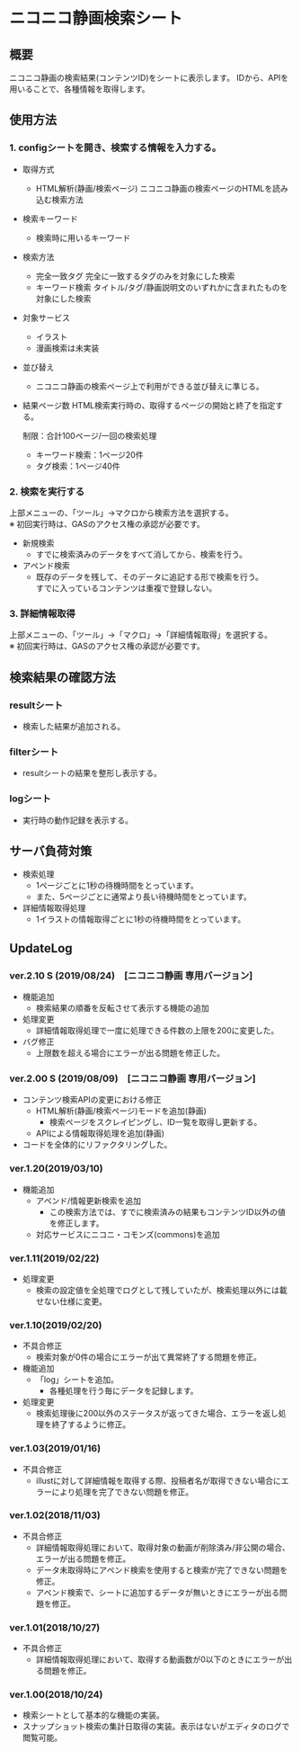 # ニコニコ静画検索シート

## 概要
ニコニコ静画の検索結果(コンテンツID)をシートに表示します。
IDから、APIを用いることで、各種情報を取得します。

## 使用方法

### 1. configシートを開き、検索する情報を入力する。
  - 取得方式
    - HTML解析(静画/検索ページ)
    ニコニコ静画の検索ページのHTMLを読み込む検索方法
  - 検索キーワード
    - 検索時に用いるキーワード
  - 検索方法
    - 完全一致タグ
    完全に一致するタグのみを対象にした検索
    - キーワード検索
    タイトル/タグ/静画説明文のいずれかに含まれたものを対象にした検索
  - 対象サービス
    - イラスト
    - 漫画検索は未実装
  - 並び替え
    - ニコニコ静画の検索ページ上で利用ができる並び替えに準じる。
  - 結果ページ数
    HTML検索実行時の、取得するページの開始と終了を指定する。
  
    制限：合計100ページ/一回の検索処理
    - キーワード検索：1ページ20件
    - タグ検索：1ページ40件

### 2. 検索を実行する
上部メニューの、「ツール」→マクロから検索方法を選択する。  
※ 初回実行時は、GASのアクセス権の承認が必要です。  
- 新規検索
  - すでに検索済みのデータをすべて消してから、検索を行う。
- アペンド検索
  - 既存のデータを残して、そのデータに追記する形で検索を行う。  
すでに入っているコンテンツは重複で登録しない。

### 3. 詳細情報取得
上部メニューの、「ツール」→「マクロ」→「詳細情報取得」を選択する。    
※ 初回実行時は、GASのアクセス権の承認が必要です。  


## 検索結果の確認方法

### resultシート
- 検索した結果が追加される。  

### filterシート
- resultシートの結果を整形し表示する。  

### logシート
- 実行時の動作記録を表示する。

## サーバ負荷対策
  - 検索処理
    - 1ページごとに1秒の待機時間をとっています。
    - また、5ページごとに通常より長い待機時間をとっています。
  - 詳細情報取得処理
    - 1イラストの情報取得ごとに1秒の待機時間をとっています。


## UpdateLog

### ver.2.10 S (2019/08/24)　[ニコニコ静画 専用バージョン]
- 機能追加
  - 検索結果の順番を反転させて表示する機能の追加
- 処理変更
  - 詳細情報取得処理で一度に処理できる件数の上限を200に変更した。
- バグ修正
  - 上限数を超える場合にエラーが出る問題を修正した。

### ver.2.00 S (2019/08/09)　[ニコニコ静画 専用バージョン]
- コンテンツ検索APIの変更における修正
  - HTML解析(静画/検索ページ)モードを追加(静画)
    - 検索ページをスクレイピングし、ID一覧を取得し更新する。
  - APIによる情報取得処理を追加(静画)
- コードを全体的にリファクタリングした。

### ver.1.20(2019/03/10)
- 機能追加
  - アペンド/情報更新検索を追加
    - この検索方法では、すでに検索済みの結果もコンテンツID以外の値を修正します。
  - 対応サービスにニコニ・コモンズ(commons)を追加

### ver.1.11(2019/02/22)
- 処理変更
  - 検索の設定値を全処理でログとして残していたが、検索処理以外には載せない仕様に変更。

### ver.1.10(2019/02/20)
- 不具合修正
  - 検索対象が0件の場合にエラーが出て異常終了する問題を修正。
- 機能追加
  - 「log」シートを追加。
    - 各種処理を行う毎にデータを記録します。
- 処理変更
  - 検索処理後に200以外のステータスが返ってきた場合、エラーを返し処理を終了するように修正。

### ver.1.03(2019/01/16)
- 不具合修正
  - illustに対して詳細情報を取得する際、投稿者名が取得できない場合にエラーにより処理を完了できない問題を修正。


### ver.1.02(2018/11/03)
- 不具合修正
  - 詳細情報取得処理において、取得対象の動画が削除済み/非公開の場合、エラーが出る問題を修正。
  - データ未取得時にアペンド検索を使用すると検索が完了できない問題を修正。
  - アペンド検索で、シートに追加するデータが無いときにエラーが出る問題を修正。


### ver.1.01(2018/10/27)
- 不具合修正
  - 詳細情報取得処理において、取得する動画数が0以下のときにエラーが出る問題を修正。


### ver.1.00(2018/10/24)
- 検索シートとして基本的な機能の実装。
- スナップショット検索の集計日取得の実装。表示はないがエディタのログで閲覧可能。

